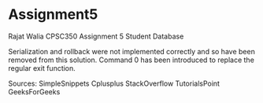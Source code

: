 # Assignment5

Rajat Walia
CPSC350
Assignment 5
Student Database

Serialization and rollback were not implemented correctly and so have been removed from this solution. Command 0 has been introduced to replace the regular exit function. 

Sources:
SimpleSnippets
Cplusplus
StackOverflow
TutorialsPoint
GeeksForGeeks
